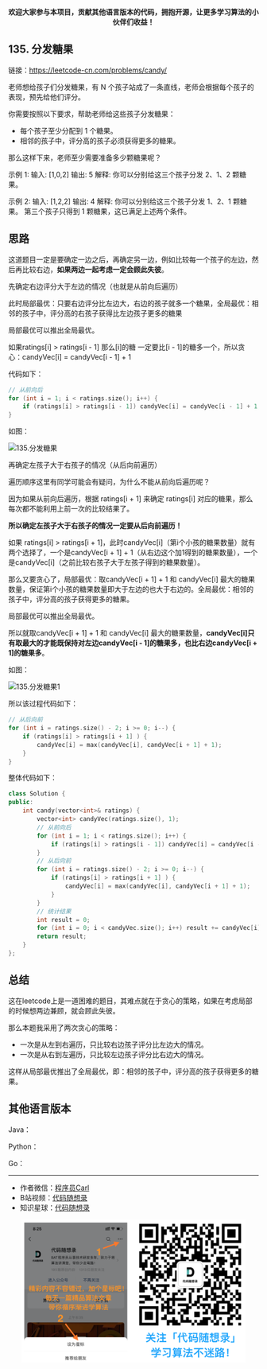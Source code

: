<p align="center">
  <a href="https://mp.weixin.qq.com/s/QVF6upVMSbgvZy8lHZS3CQ"><img src="https://img.shields.io/badge/知识星球-代码随想录-blue" alt=""></a>
  <a href="https://mp.weixin.qq.com/s/b66DFkOp8OOxdZC_xLZxfw"><img src="https://img.shields.io/badge/刷题-微信群-green" alt=""></a>
  <a href="https://img-blog.csdnimg.cn/20201210231711160.png"><img src="https://img.shields.io/badge/公众号-代码随想录-brightgreen" alt=""></a>
  <a href="https://space.bilibili.com/525438321"><img src="https://img.shields.io/badge/B站-代码随想录-orange" alt=""></a>
</p>
<p align="center"><strong>欢迎大家参与本项目，贡献其他语言版本的代码，拥抱开源，让更多学习算法的小伙伴们收益！</strong></p>


## 135. 分发糖果

链接：https://leetcode-cn.com/problems/candy/

老师想给孩子们分发糖果，有 N 个孩子站成了一条直线，老师会根据每个孩子的表现，预先给他们评分。

你需要按照以下要求，帮助老师给这些孩子分发糖果：

* 每个孩子至少分配到 1 个糖果。
* 相邻的孩子中，评分高的孩子必须获得更多的糖果。

那么这样下来，老师至少需要准备多少颗糖果呢？

示例 1:
输入: [1,0,2]
输出: 5
解释: 你可以分别给这三个孩子分发 2、1、2 颗糖果。

示例 2:
输入: [1,2,2]
输出: 4
解释: 你可以分别给这三个孩子分发 1、2、1 颗糖果。
第三个孩子只得到 1 颗糖果，这已满足上述两个条件。


## 思路

这道题目一定是要确定一边之后，再确定另一边，例如比较每一个孩子的左边，然后再比较右边，**如果两边一起考虑一定会顾此失彼**。


先确定右边评分大于左边的情况（也就是从前向后遍历）

此时局部最优：只要右边评分比左边大，右边的孩子就多一个糖果，全局最优：相邻的孩子中，评分高的右孩子获得比左边孩子更多的糖果

局部最优可以推出全局最优。

如果ratings[i] > ratings[i - 1] 那么[i]的糖 一定要比[i - 1]的糖多一个，所以贪心：candyVec[i] = candyVec[i - 1] + 1

代码如下：

```C++
// 从前向后
for (int i = 1; i < ratings.size(); i++) {
    if (ratings[i] > ratings[i - 1]) candyVec[i] = candyVec[i - 1] + 1;
}
```

如图：

![135.分发糖果](https://img-blog.csdnimg.cn/20201117114916878.png)

再确定左孩子大于右孩子的情况（从后向前遍历）

遍历顺序这里有同学可能会有疑问，为什么不能从前向后遍历呢？

因为如果从前向后遍历，根据 ratings[i + 1] 来确定 ratings[i] 对应的糖果，那么每次都不能利用上前一次的比较结果了。

**所以确定左孩子大于右孩子的情况一定要从后向前遍历！**

如果 ratings[i] > ratings[i + 1]，此时candyVec[i]（第i个小孩的糖果数量）就有两个选择了，一个是candyVec[i + 1] + 1（从右边这个加1得到的糖果数量），一个是candyVec[i]（之前比较右孩子大于左孩子得到的糖果数量）。

那么又要贪心了，局部最优：取candyVec[i + 1] + 1 和 candyVec[i] 最大的糖果数量，保证第i个小孩的糖果数量即大于左边的也大于右边的。全局最优：相邻的孩子中，评分高的孩子获得更多的糖果。

局部最优可以推出全局最优。

所以就取candyVec[i + 1] + 1 和 candyVec[i] 最大的糖果数量，**candyVec[i]只有取最大的才能既保持对左边candyVec[i - 1]的糖果多，也比右边candyVec[i + 1]的糖果多**。

如图：

![135.分发糖果1](https://img-blog.csdnimg.cn/20201117115658791.png)

所以该过程代码如下：

```C++
// 从后向前
for (int i = ratings.size() - 2; i >= 0; i--) {
    if (ratings[i] > ratings[i + 1] ) {
        candyVec[i] = max(candyVec[i], candyVec[i + 1] + 1);
    }
}
```

整体代码如下：
```C++
class Solution {
public:
    int candy(vector<int>& ratings) {
        vector<int> candyVec(ratings.size(), 1);
        // 从前向后
        for (int i = 1; i < ratings.size(); i++) {
            if (ratings[i] > ratings[i - 1]) candyVec[i] = candyVec[i - 1] + 1;
        }
        // 从后向前
        for (int i = ratings.size() - 2; i >= 0; i--) {
            if (ratings[i] > ratings[i + 1] ) {
                candyVec[i] = max(candyVec[i], candyVec[i + 1] + 1);
            }
        }
        // 统计结果
        int result = 0;
        for (int i = 0; i < candyVec.size(); i++) result += candyVec[i];
        return result;
    }
};
```

## 总结

这在leetcode上是一道困难的题目，其难点就在于贪心的策略，如果在考虑局部的时候想两边兼顾，就会顾此失彼。

那么本题我采用了两次贪心的策略：

* 一次是从左到右遍历，只比较右边孩子评分比左边大的情况。
* 一次是从右到左遍历，只比较左边孩子评分比右边大的情况。

这样从局部最优推出了全局最优，即：相邻的孩子中，评分高的孩子获得更多的糖果。



## 其他语言版本


Java：


Python：


Go：




-----------------------
* 作者微信：[程序员Carl](https://mp.weixin.qq.com/s/b66DFkOp8OOxdZC_xLZxfw)
* B站视频：[代码随想录](https://space.bilibili.com/525438321)
* 知识星球：[代码随想录](https://mp.weixin.qq.com/s/QVF6upVMSbgvZy8lHZS3CQ)
<div align="center"><img src=../pics/公众号.png width=450 alt=> </img></div>
